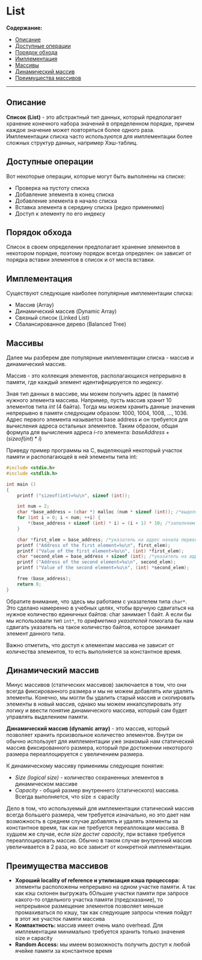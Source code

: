 # List

**Содержание:**
- [Описание](#описание)
- [Доступные операции](#доступные-операции)
- [Порядок обхода](#порядок-обхода)
- [Имплементация](#имплементация)
- [Массивы](#массивы)
- [Динамический массив](#динамический-массив)
- [Преимущества массивов](#преимущества-массивов)

---

## Описание

**Список (List)** - это абстрактный тип данных, который предполагает хранение конечного набора значений в определенном порядке, причем каждое значение может повторяться более одного раза. Имплементации списка часто используются для имплементации более сложных структур данных, например Хэш-таблиц.

## Доступные операции

Вот некоторые операции, которые могут быть выполнены на списке:
- Проверка на пустоту списка
- Добавление элемента в конец списка
- Добавление элемента в начало списка
- Вставка элемента в середину списка (редко применимо)
- Доступ к элементу по его индексу

## Порядок обхода

Список в своем определении предполагает хранение элементов в некотором порядке, поэтому порядок всегда определен: он зависит от порядка вставки элементов в список и от места вставки.

## Имплементация

Существуют следующие наиболее популярные имплементации списка:

- Массив (Array)
- Динамический массив (Dynamic Array)
- Связный список (Linked List)
- Сбалансированное дерево (Balanced Tree)

## Массивы

Далее мы разберем две популярные имплементации списка - массив и динамический массив.

Массив - это коллекция элементов, располагающихся непрерывно в памяти, где каждый элемент идентифицируется по *индексу*.

Зная тип данных в массиве, мы можем получить адрес (в памяти) нужного элемента массива. Например, пусть массив хранит 10 элементов типа *int* (4 байта). Тогда мы можем хранить данные значения непрерывно в памяти следующим образом: 1000, 1004, 1008, ..., 1036. Адрес первого элемента называется base address и он требуется для вычисления адреса остальных элементов. Таким образом, общая формула для вычисления адреса $i$-го элемента: $\textit{baseAddress} + (\textit{sizeof}(int) * i)$

Приведу пример программы на C, выделяющей некоторый участок памяти и располагающей в ней элементы типа int:

```c
#include <stdio.h>
#include <stdlib.h>

int main ()
{
    printf ("sizeof(int)=%u\n", sizeof (int));

    int num = 2;
    char *base_address = (char *) malloc (num * sizeof (int)); /*выделяем участок памяти*/
    for (int i = 0; i < num; ++i) {
        *(base_address + sizeof (int) * i) = (i + 1) * 10; /*заполняем  его значениями, сдвигаясь на sizeof(int) вперед в цикле*/
    }

    char *first_elem = base_address; /*указатель на адрес начала первого элемента*/
    printf ("Address of the first element=%u\n", first_elem);
    printf ("Value of the first element=%u\n", (int) *first_elem);
    char *second_elem = base_address + sizeof (int); /*указатель на адрес второго, который находится дальше на sizeof(int) байт*/
    printf ("Address of the second element=%u\n", second_elem);
    printf ("Value of the second element=%u\n", (int) *second_elem);

    free (base_address);
    return 0;
}
```

Обратите внимание, что здесь мы работаем с указателем типа `char*`. Это сделано намеренно в учебных целях, чтобы вручную сдвигаться на нужное количество единичных байтов: char занимает 1 байт. А если бы мы использовали тип `int*`, то *арифметика указателей* помогала бы нам сдвигать указатель на такое количество байтов, которое занимает элемент данного типа.

Важно отметить, что доступ к элементам массива не зависит от количества элементов, то есть выполняется за константное время.

## Динамический массив

Минус массивов (статических массивов) заключается в том, что они всегда фиксированного размера и мы не можем добавлять или удалять элементы. Конечно, мы могли бы удалить старый массив и скопировать элементы в новый массив, однако мы можем инкапсулировать эту логику и ввести понятие динамического массива, который сам будет управлять выделением памяти.

**Динамический массив (dynamic array)** - это массив, который позволяет хранить произвольное количество элементов. Внутри он обычно использует для имплементации уже знакомый нам статический массив фиксированного размера, который при достижении некоторого размера переаллоцируется с увеличением размера.

К динамическому массиву применимы следующие понятия:

- *Size (logical size)* - количество сохраненных элементов в динамическом массиве
- *Capacity* - общий размер внутреннего (статического) массива. Всегда выполняется, что $\text{size} \leq \text{capacity}$

Дело в том, что используемый для имплементации статический массив всегда большего размера, чем требуется изначально, но это дает нам возможность в среднем случае добавлять и удалять элементы за константное время, так как не требуется переаллокации массива. В худшем же случае, если *size* достиг *capacity*, при вставке требуется переаллоцировать массив. Обычно в таком случае внутренний массив увеличивается в 2 раза, но все зависит от конкретной имплементации.

## Преимущества массивов

- **Хороший locality of reference и утилизация кэша процессора:** элементы расположены непрерывно на одном участке памяти. А так как кэш склонен выгружать бОльшие участки памяти при запросе какого-то отдельного участка памяти (предсказание), то непрерывное размещение элементов позволяет меньше промахиваться по кэшу, так как следующие запросы чтения пойдут в этот же участок памяти массива
- **Компактность:** массив имеет очень мало overhead. Для имплементации минимально требуется хранить только значения size и capacity
- **Random Access:** мы имеем возможность получить доступ к любой ячейке памяти за константное время
